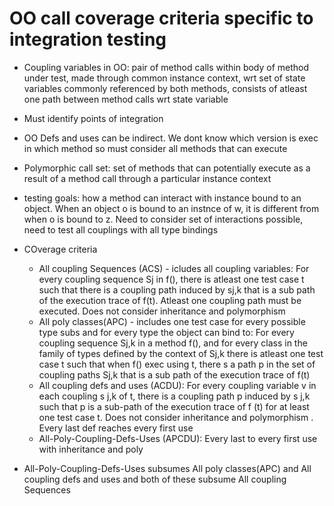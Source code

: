 # OO call coverage criteria specific to integration testing  
* Coupling variables in OO: pair of method calls within body of method under test, made through common instance context, wrt set of state variables commonly referenced by both methods, consists of atleast one path between method calls wrt state variable  
* Must identify points of integration  
* OO Defs and uses can be indirect. We dont know which version is exec in which method so must consider all methods that can execute  
* Polymorphic call set: set of methods that can potentially execute as a result of a method call through a particular instance context  
* testing goals: how a method can interact with instance bound to an object. When an object o is bound to an instnce of w, it is different from when o is bound to z. Need to consider set of interactions possible, need to test all couplings with all type bindings  
* COverage criteria  
  * All coupling Sequences (ACS) - icludes all coupling variables: For every coupling sequence Sj in f(), there is atleast one test case t such that there is a coupling path induced by sj,k that is a sub path of the execution trace of f(t). Atleast one coupling path must be executed. Does not consider inheritance and polymorphism  
  * All poly classes(APC) - includes one test case for every possible type subs and for every type the object can bind to: For every coupling sequence Sj,k in a method f(), and for every class in the family of types defined by the context of Sj,k there is atleast one test case t such that when f() exec using t, there s a path p in the set of coupling paths Sj,k that is a sub path of the execution trace of f(t)  
  * All coupling defs and uses (ACDU): For every coupling variable v in each coupling s j,k of t, there is a coupling path p induced by s j,k such that p is a sub-path of the execution trace of f (t) for at least one test case t. Does not consider inheritance and polymorphism . Every last def reaches every first use  
  * All-Poly-Coupling-Defs-Uses (APCDU): Every last to every first use with inheritance and poly  
    
* All-Poly-Coupling-Defs-Uses subsumes All poly classes(APC) and All coupling defs and uses and both of these subsume All coupling Sequences  
    
